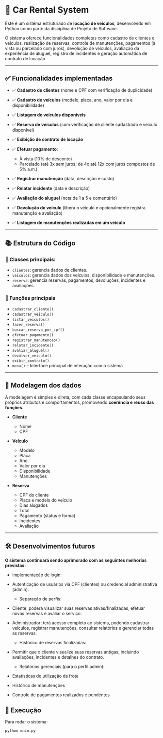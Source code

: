 # 🚗 Car Rental System

Este é um sistema estruturado de **locação de veículos**, desenvolvido em Python como parte da disciplina de Projeto de Software.

O sistema oferece funcionalidades completas como cadastro de clientes e veículos, realização de reservas, controle de manutenções, pagamentos (à vista ou parcelado com juros), devolução de veículos, avaliação da experiência de aluguel, registro de incidentes e geração automática de contrato de locação.

---

## ✅ Funcionalidades implementadas

* ✅ **Cadastro de clientes** (nome e CPF com verificação de duplicidade)
* ✅ **Cadastro de veículos** (modelo, placa, ano, valor por dia e disponibilidade)
* ✅ **Listagem de veículos disponíveis**
* ✅ **Reserva de veículos** (com verificação de cliente cadastrado e veículo disponível)
* ✅ **Exibição de contrato de locação**
* ✅ **Efetuar pagamento**:

  * À vista (10% de desconto)
  * Parcelado (até 3x sem juros; de 4x até 12x com juros compostos de 5% a.m.)
* ✅ **Registrar manutenção** (data, descrição e custo)
* ✅ **Relatar incidente** (data e descrição)
* ✅ **Avaliação do aluguel** (nota de 1 a 5 e comentário)
* ✅ **Devolução do veículo** (libera o veículo e opcionalmente registra manutenção e avaliação)
* ✅ **Listagem de manutenções realizadas em um veículo**

---

## 📚 Estrutura do Código

### 🧱 Classes principais:

* `clientes`: gerencia dados de clientes.
* `veiculos`: gerencia dados dos veículos, disponibilidade e manutenções.
* `reserva`: gerencia reservas, pagamentos, devoluções, incidentes e avaliações.

### 🔧 Funções principais

* `cadastrar_cliente()`
* `cadastrar_veiculo()`
* `listar_veiculos()`
* `fazer_reserva()`
* `buscar_reserva_por_cpf()`
* `efetuar_pagamento()`
* `registrar_manutencao()`
* `relatar_incidente()`
* `avaliar_aluguel()`
* `devolver_veiculo()`
* `exibir_contrato()`
* `menu()` – Interface principal de interação com o sistema

---

## 📌 Modelagem dos dados

A modelagem é simples e direta, com cada classe encapsulando seus próprios atributos e comportamentos, promovendo **coerência e reuso das funções**.

* **Cliente**

  * Nome
  * CPF

* **Veículo**

  * Modelo
  * Placa
  * Ano
  * Valor por dia
  * Disponibilidade
  * Manutenções

* **Reserva**

  * CPF do cliente
  * Placa e modelo do veículo
  * Dias alugados
  * Total
  * Pagamento (status e forma)
  * Incidentes
  * Avaliação

---

## 🛠️ Desenvolvimentos futuros
**O sistema continuará sendo aprimorado com as seguintes melhorias previstas:**

  * Implementação de login:

- Autenticação de usuários via CPF (clientes) ou credencial administrativa (admin).

  * Separação de perfis:

- Cliente: poderá visualizar suas reservas ativas/finalizadas, efetuar novas reservas e avaliar o serviço.

- Administrador: terá acesso completo ao sistema, podendo cadastrar veículos, registrar manutenções, consultar relatórios e gerenciar todas as reservas.

  * Histórico de reservas finalizadas:

- Permitir que o cliente visualize suas reservas antigas, incluindo avaliações, incidentes e detalhes do contrato.

  * Relatórios gerenciais (para o perfil admin):

- Estatísticas de utilização da frota

- Histórico de manutenções

- Controle de pagamentos realizados e pendentes

## 🚀 Execução

Para rodar o sistema:

```bash
python main.py

